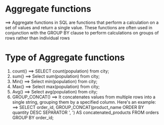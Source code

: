 # Aggregate functions
==> Aggregate functions in SQL are functions that perform a calculation on a set of values and return a single value. These functions are often used in conjunction with the GROUP BY clause to perform calculations on groups of rows rather than individual rows

# Type of Aggregate functions
1. count()
==> SELECT count(population) from city;
2. sum()
==> Select sum(population) from city;
3. Min()
==> Select min(population) from city;
4. Max()
==> Select max(population) from city;
5. Avg()
==> Select avg(population) from city;
6. GROUP_CONCAT()
==> It concatenates values from multiple rows into a single string, grouping them by a specified column. Here's an example:
==> SELECT order_id, GROUP_CONCAT(product_name ORDER BY quantity DESC SEPARATOR ', ') AS concatenated_products
FROM orders GROUP BY order_id;
